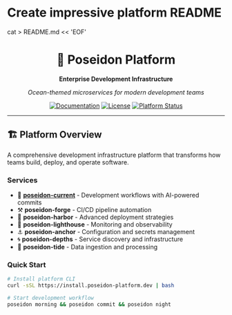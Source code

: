 # Create impressive platform README
cat > README.md << 'EOF'
<div align="center">
  <h1>🌊 Poseidon Platform</h1>
  <p><strong>Enterprise Development Infrastructure</strong></p>
  <p><em>Ocean-themed microservices for modern development teams</em></p>

  [![Documentation](https://img.shields.io/badge/docs-available-blue)](https://yourname.github.io/poseidon-platform)
  [![License](https://img.shields.io/badge/license-MIT-green)](LICENSE)
  [![Platform Status](https://img.shields.io/badge/status-production-brightgreen)](docs/metrics/)
</div>

---

## 🏗️ **Platform Overview**

A comprehensive development infrastructure platform that transforms how teams build, deploy, and operate software.

### Services
- 🌊 **[poseidon-current](services/poseidon-current/)** - Development workflows with AI-powered commits
- ⚒️ **poseidon-forge** - CI/CD pipeline automation  
- 🚢 **poseidon-harbor** - Advanced deployment strategies
- 🗼 **poseidon-lighthouse** - Monitoring and observability
- ⚓ **poseidon-anchor** - Configuration and secrets management
- 🌀 **poseidon-depths** - Service discovery and infrastructure
- 🌊 **poseidon-tide** - Data ingestion and processing

### Quick Start
```bash
# Install platform CLI
curl -sSL https://install.poseidon-platform.dev | bash

# Start development workflow
poseidon morning && poseidon commit && poseidon night